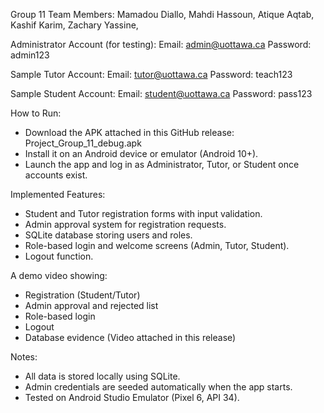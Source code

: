 Group 11
Team Members:
Mamadou Diallo, 
Mahdi Hassoun, 
Atique Aqtab, 
Kashif Karim, 
Zachary Yassine, 

Administrator Account (for testing):
Email: admin@uottawa.ca
Password: admin123

Sample Tutor Account:
Email: tutor@uottawa.ca
Password: teach123

Sample Student Account:
Email: student@uottawa.ca
Password: pass123

How to Run:

- Download the APK attached in this GitHub release: Project_Group_11_debug.apk
- Install it on an Android device or emulator (Android 10+).
- Launch the app and log in as Administrator, Tutor, or Student once accounts exist.

Implemented Features:

- Student and Tutor registration forms with input validation.
- Admin approval system for registration requests.
- SQLite database storing users and roles.
- Role-based login and welcome screens (Admin, Tutor, Student).
- Logout function.

A demo video showing:
- Registration (Student/Tutor)
- Admin approval and rejected list
- Role-based login
- Logout
- Database evidence
(Video attached in this release)

Notes:
- All data is stored locally using SQLite.
- Admin credentials are seeded automatically when the app starts.
- Tested on Android Studio Emulator (Pixel 6, API 34).